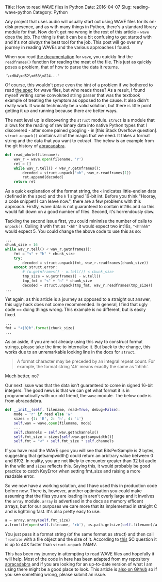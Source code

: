 Title: How to read WAVE files in Python
Date: 2016-04-07
Slug: reading-wave-python
Category: Python

Any project that uses audio will usually start out using WAVE files for its on-disk presence, and as with many things in Python, there's a standard library module for that. Now don't get me wrong in the rest of this article - `wave` does the job. The thing is that it can be a bit confusing to get started with and it's not *always* the best tool for the job. This post will go over my journey in reading WAVEs and the various approaches I found.

When you read [the documentation](https://docs.python.org/2/library/wave.html) for `wave`, you quickly find the `readframes()` function for reading the meat of the file. This just as quickly poses a problem, that of how to parse the data it returns.

```
'\xd04\xd52\xd63\x824...'
```
Of course, this wouldn't pose even the hint of a problem if we bothered to read [the spec](http://www-mmsp.ece.mcgill.ca/documents/audioformats/wave/wave.html) for wave files, but who reads those? As a result, I found myself writing some convoluted string parser that was the textbook example of treating the symptom as opposed to the cause. It also didn't really work. It would technically be a valid solution, but there is little point getting it up and running because there are better ways.

The next level up is discovering the `struct` module. `struct` is a module that allows for the reading of raw binary data into native Python types that I discovered - after some pained googling - in [this Stack Overflow question]. `struct.unpack()` contains all of the magic that we need. It takes a format string and the data that you want to extract. The below is an example from the git history of [abracadabra](http://github.com/notexactlyawe/abracadabra).

```python
def read_whole(filename):
    wav_r = wave.open(filename, 'r')
    ret = []
    while wav_r.tell() < wav_r.getnframes():
        decoded = struct.unpack("<h", wav_r.readframes(1))
        ret.append(decoded)
    return ret
```

As a quick explanation of the format string, the `<` indicates little-endian data (defined in the spec) and the `h` 1 signed 16-bit int. Before you think "Hooray, a code snippet! I can leave now.", there are a few problems with this approach. Firstly, wave data is not guaranteed to contain int16s and so this would fall down on a good number of files. Second, it's horrendously slow.

Tackling the second issue first, you could minimise the number of calls to `unpack()`. Calling it with fmt as `"<hh"` it would expect two int16s, `"<hhhhh"` would expect 5. You could change the above code to use this as so:

```python
...
chunk_size = 16
while wav_r.tell() < wav_r.getnframes():
    fmt = "<" + "h" * chunk_size
    try:
        decoded = struct.unpack(fmt, wav_r.readframes(chunk_size))
    except struct.error:
        # (w.getnframes() - w.tell()) < chunk_size
        tmp_size = w.getnframes() - w.tell()
        tmp_fmt = "<" + "h" * chunk_size
        decoded = struct.unpack(tmp_fmt, wav_r.readframes(tmp_size))
...
```

Yet again, as this article is a journey as opposed to a straight out answer, this ugly hack does not come recommended. In general, I find that ugly code == doing things wrong. This example is no different, but is easily fixed.

```python
...
fmt = "<{0}h".format(chunk_size)
...
```

As an aside, if you are not already using this way to construct format strings, please take the time to internalise it. But back to the change, this works due to an unremarkable looking line in the docs for `struct`.

> A format character may be preceded by an integral repeat count. For example, the format string '4h' means exactly the same as 'hhhh'.

Much better, no?

Our next issue was that the data isn't guaranteed to come in signed 16-bit integers. The good news is that we can get what format it is in programmatically with our old friend, the `wave` module. The below code is from abracadabra.

```python
def __init__(self, filename, read=True, debug=False):
    mode = 'r' if read else 'w'
    sizes = {1: 'B', 2: 'h', 4: 'i'}
    self.wav = wave.open(filename, mode)
    ...
    self.channels = self.wav.getnchannels()
    self.fmt_size = sizes[self.wav.getsampwidth()]
    self.fmt = "<" + self.fmt_size * self.channels
```

If you have read the WAVE spec you will see that BitsPerSample is 2 bytes, suggesting that getsampwidth() could return an arbitrary value between 0 and 8192. In reality, you are not likely to encounter greater than 32 bit audio in the wild and `sizes` reflects this. Saying this, it would probably be good practice to catch KeyError when setting fmt_size and raising a more readable error.

So we now have a working solution, and I have used this in production code before now. There is, however, another optimisation you could make assuming that the files you are loading in aren't overly large and it involves the `array` module. `array` is advertised in the docs as memory efficent arrays, but for our purposes we care more that its implemented in straight C and is lightning fast. It's also pretty easy to use.

```python
a = array.array(self.fmt_size)
a.fromfile(open(self.filename, 'rb'), os.path.getsize(self.filename)/a.itemsize)
```

You just pass it a format string (of the same format as struct) and then call `fromfile` with a file object and the size of it. According to [this](http://stackoverflow.com/questions/5804052/improve-speed-of-reading-and-converting-from-binary-file-with-python) SO question it is up to 40X faster than `struct.unpack` *YMMV*.

This has been my journey in attempting to read WAVE files and hopefully it will help. Most of the code in here has been adapted from my repository [abracadabra](https://github.com/notexactlyawe/abracadabra) and if you are looking for an up-to-date version of what I am using there might be a good place to look. This article is [also on Github](https://github.com/notexactlyawe/cameronmacleod.com) so if you see something wrong, please submit an issue.
